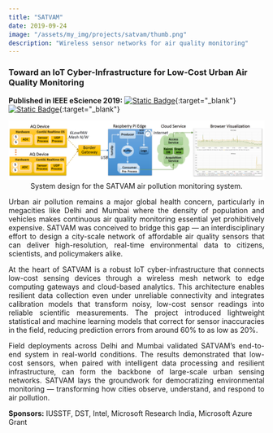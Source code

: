 ```yaml
---
title: "SATVAM"
date: 2019-09-24
image: "/assets/my_img/projects/satvam/thumb.png"
description: "Wireless sensor networks for air quality monitoring"
---
```


### Toward an IoT Cyber-Infrastructure for Low-Cost Urban Air Quality Monitoring

**Published in IEEE eScience 2019:**
[![Static Badge](https://img.shields.io/badge/IEEEXplore-paper-blue)](https://ieeexplore.ieee.org/document/9041703){:target="_blank"}
[![Static Badge](https://img.shields.io/badge/GitHub-source-black)](https://github.com/srijith1996/satvam-regression){:target="_blank"}

<center><img src="/assets/my_img/projects/satvam/method.png"></center>
<center>System design for the SATVAM air pollution monitoring system.</center>

<p style="text-align: justify;">
Urban air pollution remains a major global health concern, particularly in megacities like Delhi and Mumbai where the density of population and vehicles makes continuous air quality monitoring essential yet prohibitively expensive. SATVAM was conceived to bridge this gap — an interdisciplinary effort to design a city-scale network of affordable air quality sensors that can deliver high-resolution, real-time environmental data to citizens, scientists, and policymakers alike.
</p>

<p style="text-align: justify;">
At the heart of SATVAM is a robust IoT cyber-infrastructure that connects low-cost sensing devices through a wireless mesh network to edge computing gateways and cloud-based analytics. This architecture enables resilient data collection even under unreliable connectivity and integrates calibration models that transform noisy, low-cost sensor readings into reliable scientific measurements. The project introduced lightweight statistical and machine learning models that correct for sensor inaccuracies in the field, reducing prediction errors from around 60% to as low as 20%.
</p>

<p style="text-align: justify;">
Field deployments across Delhi and Mumbai validated SATVAM’s end-to-end system in real-world conditions. The results demonstrated that low-cost sensors, when paired with intelligent data processing and resilient infrastructure, can form the backbone of large-scale urban sensing networks. SATVAM lays the groundwork for democratizing environmental monitoring — transforming how cities observe, understand, and respond to air pollution.
</p>

**Sponsors:** IUSSTF, DST, Intel, Microsoft Research India, Microsoft Azure Grant